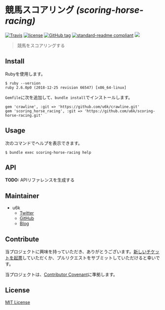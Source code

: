 # 競馬スコアリング _(scoring-horse-racing)_

[![Travis](https://img.shields.io/travis/u6k/scoring-horse-racing.svg)](https://travis-ci.org/u6k/scoring-horse-racing)
[![license](https://img.shields.io/github/license/u6k/scoring-horse-racing.svg)](https://github.com/u6k/scoring-horse-racing/blob/master/LICENSE)
[![GitHub tag](https://img.shields.io/github/tag/u6k/scoring-horse-racing.svg)](https://github.com/u6k/scoring-horse-racing/releases)
[![standard-readme compliant](https://img.shields.io/badge/readme%20style-standard-brightgreen.svg?style=flat-square)](https://github.com/RichardLitt/standard-readme)
[![](https://img.shields.io/website-up-down-green-red/https/shields.io.svg?label=u6k.Redmine)](https://redmine.u6k.me/projects/scoring-horse-raicing)

> 競馬をスコアリングする

## Install

Rubyを使用します。

```
$ ruby --version
ruby 2.6.0p0 (2018-12-25 revision 66547) [x86_64-linux]
```

`Gemfile`に次を追加して、`bundle install`でインストールします。

```
gem 'crawline', :git => 'https://github.com/u6k/crawline.git'
gem 'scoring_horse_racing', :git => 'https://github.com/u6k/scoring-horse-racing.git'
```

## Usage

次のコマンドでヘルプを表示できます。

```
$ bundle exec scoring-horse-racing help
```

## API

__TODO:__ APIリファレンスを生成する

## Maintainer

- u6k
  - [Twitter](https://twitter.com/u6k_yu1)
  - [GitHub](https://github.com/u6k)
  - [Blog](https://blog.u6k.me/)

## Contribute

当プロジェクトに興味を持っていただき、ありがとうございます。[新しいチケットを起票](https://redmine.u6k.me/projects/scoring-horse-raicing/issues/new)していただくか、プルリクエストをサブミットしていただけると幸いです。

当プロジェクトは、[Contributor Covenant](https://www.contributor-covenant.org/version/1/4/code-of-conduct)に準拠します。

## License

[MIT License](https://github.com/u6k/scoring-horse-racing/blob/master/LICENSE)
